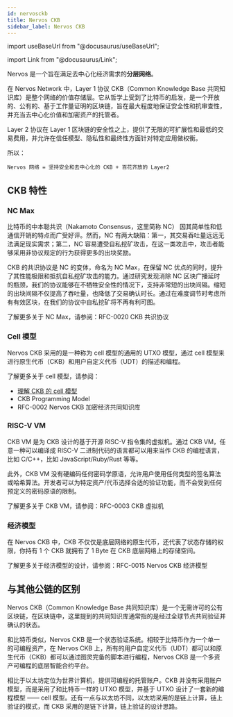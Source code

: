 ```yaml
---
id: nervosckb
title: Nervos CKB
sidebar_label: Nervos CKB
---
```


import useBaseUrl from "@docusaurus/useBaseUrl";

import Link from "@docusaurus/Link";

Nervos 是一个旨在满足去中心化经济需求的**分层网络**。

在 Nervos Network 中，Layer 1 协议 CKB（Common Knowledge Base 共同知识库）是整个网络的价值存储层。它从哲学上受到了比特币的启发，是一个开放的、公有的、基于工作量证明的区块链，旨在最大程度地保证安全性和抗审查性，并充当去中心化价值和加密资产的托管者。

Layer 2 协议在 Layer 1 区块链的安全性之上，提供了无限的可扩展性和最低的交易费用，并允许在信任模型、隐私性和最终性方面针对特定应用做权衡。

所以：
```
Nervos 网络 = 坚持安全和去中心化的 CKB + 百花齐放的 Layer2
```

## CKB 特性

### NC Max

比特币的中本聪共识（Nakamoto Consensus，这里简称 NC） 因其简单性和低通信开销的特点而广受好评。然而，NC 有两大缺陷：第一，其交易吞吐量远远无法满足现实需求；第二，NC 容易遭受自私挖矿攻击，在这一类攻击中，攻击者能够采用非协议规定的行为获得更多的出块奖励。

CKB 的共识协议是 NC 的变体，命名为 NC Max，在保留 NC 优点的同时，提升了其性能极限和抵抗自私挖矿攻击的能力。通过研究发现消除 NC 区块广播延时的瓶颈，我们的协议能够在不牺牲安全性的情况下，支持非常短的出块间隔。缩短的出块间隔不仅提高了吞吐量，也降低了交易确认时长。通过在难度调节时考虑所有有效区块，在我们的协议中自私挖矿将不再有利可图。

了解更多关于 NC Max，请参阅：RFC-0020 CKB 共识协议

### Cell 模型

Nervos CKB 采用的是一种称为 cell 模型的通用的 UTXO 模型，通过 cell 模型来进行原生代币（CKB）和用户自定义代币（UDT）的描述和编程。

了解更多关于 cell 模型，请参阅：
* [理解 CKB 的 cell 模型](https://talk.nervos.org/t/ckb-cell/1562)
* <Link to={useBaseUrl('/docs/basics/programming-model')}>CKB Programming Model</Link>
* RFC-0002 Nervos CKB 加密经济共同知识库

### RISC-V VM

CKB VM 是为 CKB 设计的基于开源 RISC-V 指令集的虚拟机。通过 CKB VM，任意一种可以编译成 RISC-V 二进制代码的语言都可以用来当作 CKB 的编程语言，比如 C/C++，比如 JavaScript/Ruby/Rust 等等。

此外，CKB VM 没有硬编码任何密码学原语，允许用户使用任何类型的签名算法或哈希算法。开发者可以为特定资产/代币选择合适的验证功能，而不会受到任何预定义的密码原语的限制。

了解更多关于 CKB VM，请参阅：RFC-0003 CKB 虚拟机

### 经济模型

在 Nervos CKB 中，CKB 不仅仅是底层网络的原生代币，还代表了状态存储的权限，你持有 1 个 CKB 就拥有了 1 Byte 在 CKB 底层网络上的存储空间。

了解更多关于经济模型的设计，请参阅：RFC-0015 Nervos CKB 经济模型

## 与其他公链的区别

Nervos CKB（Common Knowledge Base 共同知识库）是一个无需许可的公有区块链，在区块链中，这里提到的共同知识库通常指的是经过全球节点共同验证并确认的状态。

和比特币类似，Nervos CKB 是一个状态验证系统。相较于比特币作为一个单一的可编程资产，在 Nervos CKB 上，所有的用户自定义代币（UDT）都可以和原生代币（CKB）都可以通过图灵完备的脚本进行编程，Nervos CKB 是一个多资产可编程的底层智能合约平台。

相比于以太坊定位为世界计算机，提供可编程的托管账户。CKB 并没有采用账户模型，而是采用了和比特币一样的 UTXO 模型，并基于 UTXO 设计了一套新的编程模型 —— cell 模型。还有一点与以太坊不同，以太坊采用的是链上计算，链上验证的模式，而 CKB 采用的是链下计算，链上验证的设计思路。